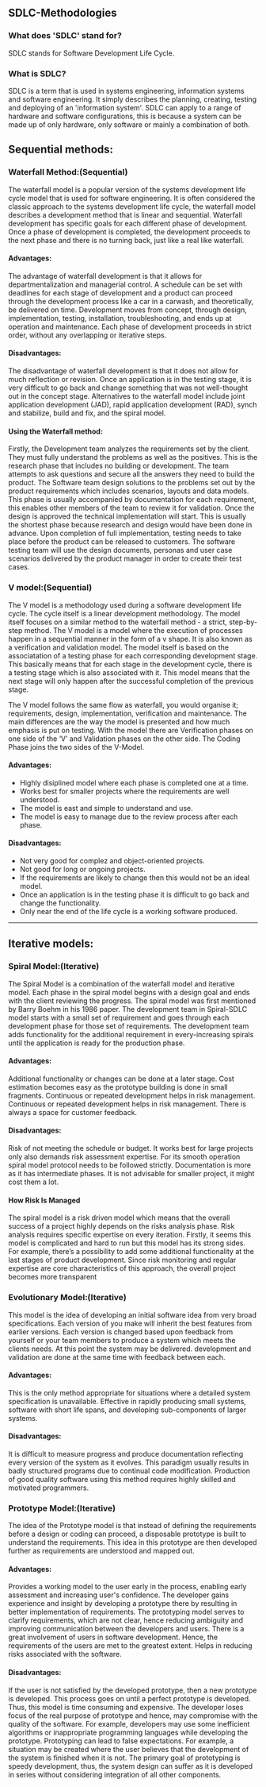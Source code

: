 ## SDLC-Methodologies

### What does 'SDLC' stand for?
SDLC stands for Software Development Life Cycle. 
### What is SDLC?
SDLC is a term that is used in systems engineering, information systems and software engineering. It simply describes the planning, creating, testing and deploying of an 'information system'. SDLC can apply to a range of hardware and software configurations, this is because a system can be made up of only hardware, only software or mainly a combination of both.
## Sequential methods:
### Waterfall Method:(Sequential)
The waterfall model is a popular version of the systems development life cycle model that is used for software engineering. It is often considered the classic approach to the systems development life cycle, the waterfall model describes a development method that is linear and sequential. Waterfall development has specific goals for each different phase of development. Once a phase of development is completed, the development proceeds to the next phase and there is no turning back, just like a real like waterfall.
#### Advantages:
The advantage of waterfall development is that it allows for departmentalization and managerial control. A schedule can be set with deadlines for each stage of development and a product can proceed through the development process like a car in a carwash, and theoretically, be delivered on time. Development moves from concept, through design, implementation, testing, installation, troubleshooting, and ends up at operation and maintenance. Each phase of development proceeds in strict order, without any overlapping or iterative steps.
#### Disadvantages:
The disadvantage of waterfall development is that it does not allow for much reflection or revision. Once an application is in the testing stage, it is very difficult to go back and change something that was not well-thought out in the concept stage. Alternatives to the waterfall model include joint application development (JAD), rapid application development (RAD), synch and stabilize, build and fix, and the spiral model.
#### Using the Waterfall method:
Firstly, the Development team analyzes the requirements set by the client. They must fully understand the problems as well as the positives. This is the research phase that includes no building or development. The team attempts to ask questions and secure all the answers they need to build the product. The Software team design solutions to the problems set out by the product requirements which includes scenarios, layouts and data models. This phase is usually accompanied by documentation for each requirement, this enables other members of the team to review it for validation.
Once the design is approved the technical implementation will start. This is usually the shortest phase because research and design would have been done in advance. Upon completion of full implementation, testing needs to take place before the product can be released to customers. The software testing team will use the design documents, personas and user case scenarios delivered by the product manager in order to create their test cases.
### V model:(Sequential)
The V model is a methodology used during a software development life cycle. The cycle itself is a linear development methodology. The model itself focuses on a similar method to the waterfall method - a strict, step-by-step method. The V model is a model where the execution of processes happen in a sequential manner in the form of a v shape. It is also known as a verification and validation model. The model itself is based on the associatation of a testing phase for each corresponding development stage. This basically means that for each stage in the development cycle, there is a testing stage which is also associated with it. This model means that the next stage will only happen after the successful completion of the previous stage. 

The V model follows the same flow as waterfall, you would organise it; requirements, design, implementation, verification and maintenance. The main differences are the way the model is presented and how much emphasis is put on testing. With the model there are Verification phases on one side of the ‘V’ and Validation phases on the other side. The Coding Phase joins the two sides of the V-Model. 
#### Advantages:
* Highly disiplined model where each phase is completed one at a time.
* Works best for smaller projects where the requirements are well understood.
* The model is east and simple to understand and use.
* The model is easy to manage due to the review process after each phase.
#### Disadvantages:
* Not very good for complez and object-oriented projects.
* Not good for long or ongoing projects.
* If the requirements are likely to change then this would not be an ideal model.
* Once an application is in the testing phase it is difficult to go back and change the functionality.
* Only near the end of the life cycle is a working software produced.

---

## Iterative models:
### Spiral Model:(Iterative)
The Spiral Model is a combination of the waterfall model and iterative model. Each phase in the spiral model begins with a design goal and ends with the client reviewing the progress. The spiral model was first mentioned by Barry Boehm in his 1986 paper. The development team in Spiral-SDLC model starts with a small set of requirement and goes through each development phase for those set of requirements. The development team adds functionality for the additional requirement in every-increasing spirals until the application is ready for the production phase.
#### Advantages:
Additional functionality or changes can be done at a later stage. Cost estimation becomes easy as the prototype building is done in small fragments. Continuous or repeated development helps in risk management. Continuous or repeated development helps in risk management. There is always a space for customer feedback.
#### Disadvantages:
Risk of not meeting the schedule or budget. It works best for large projects only also demands risk assessment expertise. For its smooth operation spiral model protocol needs to be followed strictly. Documentation is more as it has intermediate phases. It is not advisable for smaller project, it might cost them a lot.
#### How Risk Is Managed
The spiral model is a risk driven model which means that the overall success of a project highly depends on the risks analysis phase. Risk analysis requires specific expertise on every iteration. Firstly, it seems this model is complicated and hard to run but this model has its strong sides. For example, there’s a possibility to add some additional functionality at the last stages of product development. Since risk monitoring and regular expertise are core characteristics of this approach, the overall project becomes more transparent
### Evolutionary Model:(Iterative)
This model is the idea of developing an initial software idea from very broad specifications. Each version of you make will inherit the best features from earlier versions. Each version is changed based upon feedback from yourself or your team members to produce a system which meets the clients needs. At this point the system may be delivered. development and validation are done at the same time with feedback between each.
#### Advantages: 
This is the only method appropriate for situations where a detailed system specification is unavailable. Effective in rapidly producing small systems, software with short life spans, and developing sub-components of larger systems.
#### Disadvantages: 
It is difficult to measure progress and produce documentation reflecting every version of the system as it evolves. This paradigm usually results in badly structured programs due to continual code modification. Production of good quality software using this method requires highly skilled and motivated programmers.
### Prototype Model:(Iterative)
The idea of the Prototype model is that instead of defining the requirements before a design or coding can proceed, a disposable prototype is built to understand the requirements. This idea in this prototype are then developed further as requirements are understood and mapped out.
#### Advantages:
Provides a working model to the user early in the process, enabling early assessment and increasing user's confidence. The developer gains experience and insight by developing a prototype there by resulting in better implementation of requirements. The prototyping model serves to clarify requirements, which are not clear, hence reducing ambiguity and improving communication between the developers and users. There is a great involvement of users in software development. Hence, the requirements of the users are met to the greatest extent. Helps in reducing risks associated with the software.
#### Disadvantages:
If the user is not satisfied by the developed prototype, then a new prototype is developed. This process goes on until a perfect prototype is developed. Thus, this model is time consuming and expensive. The developer loses focus of the real purpose of prototype and hence, may compromise with the quality of the software. For example, developers may use some inefficient algorithms or inappropriate programming languages while developing the prototype. Prototyping can lead to false expectations. For example, a situation may be created where the user believes that the development of the system is finished when it is not. The primary goal of prototyping is speedy development, thus, the system design can suffer as it is developed in series without considering integration of all other components.

